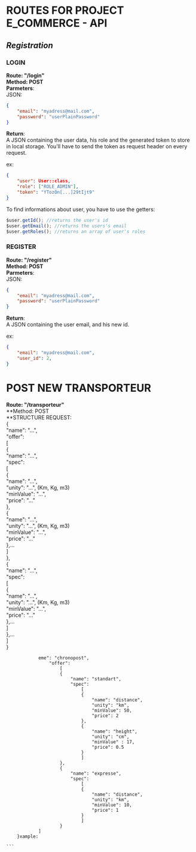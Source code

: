 # ROUTES FOR PROJECT E_COMMERCE - API

## *Registration*

### LOGIN

**Route: "/login"**<br>
**Method: POST**<br>
**Parmeters**:<br>
JSON:<br>
```json
{
    "email": "myadress@mail.com",
    "password": "userPlainPassword"
}
```

**Return**:<br>
A JSON containing the user data, his role and the generated token to store in local storage.
You'll have to send the token as request header on every request.

ex:
```json
{
    "user": User::class,
    "role": ["ROLE_ADMIN"],
    "token": "YTozOn[...]29tIjt9"
}
```

To find informations about user, you have to use the getters:<br>
```javascript
$user.getId(); //returns the user's id
$user.getEmail(); //returns the users's email
$user.getRoles(); //returns an array of user's roles
```

### REGISTER

**Route: "/register"**<br>
**Method: POST**<br>
**Parmeters**:<br>
JSON:<br>
```json
{
    "email": "myadress@mail.com",
    "password": "userPlainPassword"
}
```

**Return**:<br>
A JSON containing the user email, and his new id.

ex:
```json
{
    "email": "myadress@mail.com",
    "user_id": 2,
}
```


# POST NEW TRANSPORTEUR
**Route: "/transporteur"** <br>
**Method: POST<br>
**STRUCTURE REQUEST:<br>
{<br>
	"name": "...",<br>
	"offer":<br>
	[<br>
		{<br>
			"name": "...",<br>
			"spec":<br>
			[<br>
				{<br>
					"name": "...",<br>
					"unity": "...", (Km, Kg, m3)<br>
					"minValue": "...",<br>
					"price": "..."<br>
				},<br>
				{<br>
					"name": "...",<br>
					"unity": "...", (Km, Kg, m3)<br>
					"minValue": "...",<br>
					"price": "..."<br>
				},... <br>
			]<br>
		},<br>
		{<br>
			"name": "...",<br>
			"spec":<br>
			[<br>
				{<br>
					"name": "...",<br>
					"unity": "...", (Km, Kg, m3)<br>
					"minValue": "...",<br>
					"price": "..."<br>
				},... <br>
			]<br>
		},... <br>
	]<br>
}<br>

				eme": "chronopost",
					"offer":
						[
						{
							"name": "standart",
							"spec":
								[
								{
									"name": "distance",
									"unity": "km",
									"minValue": 50,
									"price": 2
								},
								{
									"name": "height",
									"unity": "cm",
									"minValue" : 17,
									"price": 0.5
								}
								]
						},
						{
							"name": "expresse",
							"spec":
								[
								{
									"name": "distance",
									"unity": "km",
									"minValue": 10,
									"price": 1
								}
								]
						}
				]
		}xample:

	```
